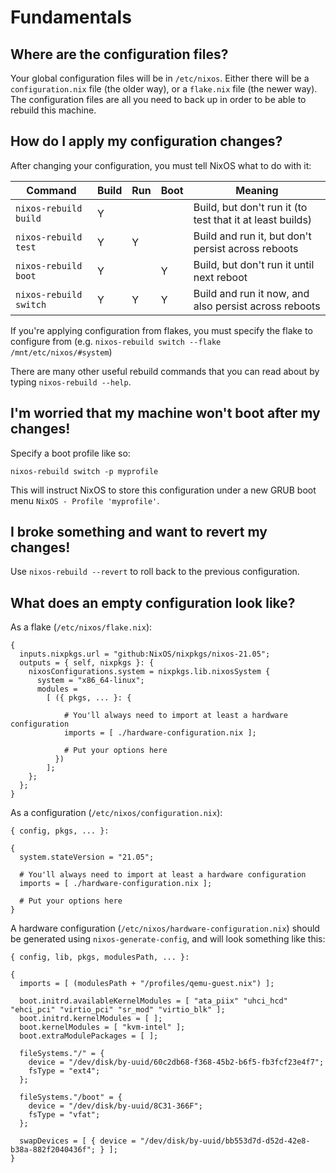 Fundamentals
============

Where are the configuration files?
----------------------------------

Your global configuration files will be in `/etc/nixos`. Either there will be a `configuration.nix` file (the older way), or a `flake.nix` file (the newer way). The configuration files are all you need to back up in order to be able to rebuild this machine.



How do I apply my configuration changes?
----------------------------------------

After changing your configuration, you must tell NixOS what to do with it:

| Command                | Build | Run | Boot | Meaning                                                   |
| ---------------------- | ----- | --- | ---- | --------------------------------------------------------- |
| `nixos-rebuild build`  |   Y   |     |      | Build, but don't run it (to test that it at least builds) |
| `nixos-rebuild test`   |   Y   |  Y  |      | Build and run it, but don't persist across reboots        |
| `nixos-rebuild boot`   |   Y   |     |  Y   | Build, but don't run it until next reboot                 |
| `nixos-rebuild switch` |   Y   |  Y  |  Y   | Build and run it now, and also persist across reboots     |

If you're applying configuration from flakes, you must specify the flake to configure from (e.g. `nixos-rebuild switch --flake /mnt/etc/nixos/#system`)

There are many other useful rebuild commands that you can read about by typing `nixos-rebuild --help`.



I'm worried that my machine won't boot after my changes!
--------------------------------------------------------

Specify a boot profile like so: 

```
nixos-rebuild switch -p myprofile
```

This will instruct NixOS to store this configuration under a new GRUB boot menu `NixOS - Profile 'myprofile'`.



I broke something and want to revert my changes!
------------------------------------------------

Use `nixos-rebuild --revert` to roll back to the previous configuration.



What does an empty configuration look like?
-------------------------------------------

As a flake (`/etc/nixos/flake.nix`):

```text
{
  inputs.nixpkgs.url = "github:NixOS/nixpkgs/nixos-21.05";
  outputs = { self, nixpkgs }: {
    nixosConfigurations.system = nixpkgs.lib.nixosSystem {
      system = "x86_64-linux";
      modules =
        [ ({ pkgs, ... }: {

            # You'll always need to import at least a hardware configuration
            imports = [ ./hardware-configuration.nix ];

            # Put your options here
          })
        ];
    };
  };
}
```

As a configuration (`/etc/nixos/configuration.nix`):

```text
{ config, pkgs, ... }:

{
  system.stateVersion = "21.05";

  # You'll always need to import at least a hardware configuration
  imports = [ ./hardware-configuration.nix ];

  # Put your options here
}

```

A hardware configuration (`/etc/nixos/hardware-configuration.nix`) should be generated using `nixos-generate-config`, and will look something like this:

```text
{ config, lib, pkgs, modulesPath, ... }:

{
  imports = [ (modulesPath + "/profiles/qemu-guest.nix") ];

  boot.initrd.availableKernelModules = [ "ata_piix" "uhci_hcd" "ehci_pci" "virtio_pci" "sr_mod" "virtio_blk" ];
  boot.initrd.kernelModules = [ ];
  boot.kernelModules = [ "kvm-intel" ];
  boot.extraModulePackages = [ ];

  fileSystems."/" = {
    device = "/dev/disk/by-uuid/60c2db68-f368-45b2-b6f5-fb3fcf23e4f7";
    fsType = "ext4";
  };

  fileSystems."/boot" = {
    device = "/dev/disk/by-uuid/8C31-366F";
    fsType = "vfat";
  };

  swapDevices = [ { device = "/dev/disk/by-uuid/bb553d7d-d52d-42e8-b38a-882f2040436f"; } ];
}
```
